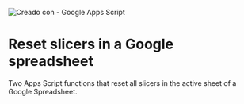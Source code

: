 ![Creado con - Google Apps Script](https://img.shields.io/static/v1?label=Creado+con&message=Google+Apps+Script&color=blue&style=for-the-badge&logo=GAS)

# Reset slicers in a Google spreadsheet

Two Apps Script functions that reset all slicers in the active sheet of a Google Spreadsheet.
